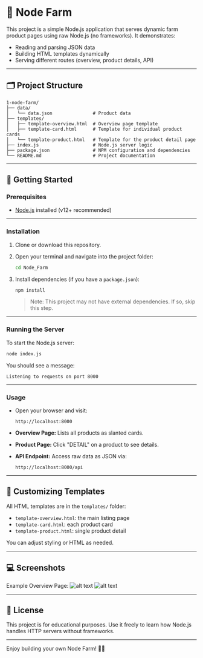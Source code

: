 
# 🌽 Node Farm

This project is a simple Node.js application that serves dynamic farm product pages using raw Node.js (no frameworks). It demonstrates:

- Reading and parsing JSON data
- Building HTML templates dynamically
- Serving different routes (overview, product details, API)

---

## 🗂 Project Structure

```
1-node-farm/
├── data/
│   └── data.json               # Product data
├── templates/
│   ├── template-overview.html  # Overview page template
│   ├── template-card.html      # Template for individual product cards
│   └── template-product.html   # Template for the product detail page
├── index.js                    # Node.js server logic
├── package.json                # NPM configuration and dependencies
└── README.md                   # Project documentation
```

---

## 🚀 Getting Started

### Prerequisites

- [Node.js](https://nodejs.org) installed (v12+ recommended)

---

### Installation

1. Clone or download this repository.
2. Open your terminal and navigate into the project folder:

   ```bash
   cd Node_Farm
   ```

3. Install dependencies (if you have a `package.json`):

   ```bash
   npm install
   ```

   > Note: This project may not have external dependencies. If so, skip this step.

---

### Running the Server

To start the Node.js server:

```bash
node index.js
```

You should see a message:

```
Listening to requests on port 8000
```

---

### Usage

- Open your browser and visit:

  ```
  http://localhost:8000
  ```

- **Overview Page:** Lists all products as slanted cards.
- **Product Page:** Click "DETAIL" on a product to see details.
- **API Endpoint:** Access raw data as JSON via:
  
  ```
  http://localhost:8000/api
  ```

---

## 🧩 Customizing Templates

All HTML templates are in the `templates/` folder:

- `template-overview.html`: the main listing page
- `template-card.html`: each product card
- `template-product.html`: single product detail

You can adjust styling or HTML as needed.

---

## 💻 Screenshots

Example Overview Page:
![alt text](image.png)
![alt text](image-1.png)


---

## 📝 License

This project is for educational purposes. Use it freely to learn how Node.js handles HTTP servers without frameworks.

---

Enjoy building your own Node Farm! 🌿🌽
